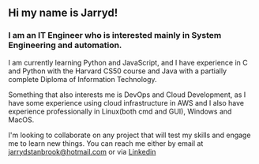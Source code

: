 ## Hi my name is Jarryd!
### I am an IT Engineer who is interested mainly in System Engineering and automation.

I am currently learning Python and JavaScript, and I have experience in C and Python with the Harvard CS50 course and Java with a partially complete Diploma of Information Technology.

Something that also interests me is DevOps and Cloud Development, as I have some experience using cloud infrastructure in AWS
and I also have experience professionally in Linux(both cmd and GUI), Windows and MacOS.

I'm looking to collaborate on any project that will test my skills and engage me to learn new things.
You can reach me either by email at [jarrydstanbrook@hotmail.com](mailto:jarrydstanbrook@hotmail.com) 
or via [Linkedin](https://www.linkedin.com/in/jarrydstanbrook/)
